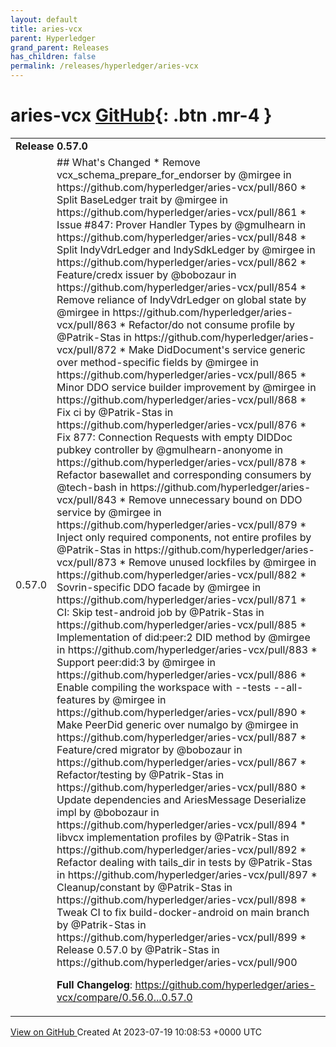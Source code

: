 ```yaml
---
layout: default
title: aries-vcx
parent: Hyperledger
grand_parent: Releases
has_children: false
permalink: /releases/hyperledger/aries-vcx
---
```


# aries-vcx <span class="fs-3 right-align">[GitHub](https://github.com/hyperledger/aries-vcx){: .btn .mr-4 }</span>


<div>
    <table>
        <tr>
            <td colspan="2">
                <b>
                    Release 0.57.0
                </b>
            </td>
        </tr>
        <tr>
            <td>
                <span class="chip">
                    0.57.0
                </span>
            </td>
            <td>
                ## What's Changed
* Remove vcx_schema_prepare_for_endorser by @mirgee in https://github.com/hyperledger/aries-vcx/pull/860
* Split BaseLedger trait by @mirgee in https://github.com/hyperledger/aries-vcx/pull/861
* Issue #847: Prover Handler Types by @gmulhearn in https://github.com/hyperledger/aries-vcx/pull/848
* Split IndyVdrLedger and IndySdkLedger by @mirgee in https://github.com/hyperledger/aries-vcx/pull/862
* Feature/credx issuer by @bobozaur in https://github.com/hyperledger/aries-vcx/pull/854
* Remove reliance of IndyVdrLedger on global state by @mirgee in https://github.com/hyperledger/aries-vcx/pull/863
* Refactor/do not consume profile by @Patrik-Stas in https://github.com/hyperledger/aries-vcx/pull/872
* Make DidDocument's service generic over method-specific fields by @mirgee in https://github.com/hyperledger/aries-vcx/pull/865
* Minor DDO service builder improvement by @mirgee in https://github.com/hyperledger/aries-vcx/pull/868
* Fix ci by @Patrik-Stas in https://github.com/hyperledger/aries-vcx/pull/876
* Fix 877: Connection Requests with empty DIDDoc pubkey controller by @gmulhearn-anonyome in https://github.com/hyperledger/aries-vcx/pull/878
* Refactor basewallet and corresponding consumers by @tech-bash in https://github.com/hyperledger/aries-vcx/pull/843
* Remove unnecessary bound on DDO service by @mirgee in https://github.com/hyperledger/aries-vcx/pull/879
* Inject only required components, not entire profiles by @Patrik-Stas in https://github.com/hyperledger/aries-vcx/pull/873
* Remove unused lockfiles by @mirgee in https://github.com/hyperledger/aries-vcx/pull/882
* Sovrin-specific DDO facade by @mirgee in https://github.com/hyperledger/aries-vcx/pull/871
* CI: Skip test-android job by @Patrik-Stas in https://github.com/hyperledger/aries-vcx/pull/885
* Implementation of did:peer:2 DID method by @mirgee in https://github.com/hyperledger/aries-vcx/pull/883
* Support peer:did:3 by @mirgee in https://github.com/hyperledger/aries-vcx/pull/886
* Enable compiling the workspace with --tests --all-features by @mirgee in https://github.com/hyperledger/aries-vcx/pull/890
* Make PeerDid generic over numalgo by @mirgee in https://github.com/hyperledger/aries-vcx/pull/887
* Feature/cred migrator by @bobozaur in https://github.com/hyperledger/aries-vcx/pull/867
* Refactor/testing by @Patrik-Stas in https://github.com/hyperledger/aries-vcx/pull/880
* Update dependencies and AriesMessage Deserialize impl by @bobozaur in https://github.com/hyperledger/aries-vcx/pull/894
* libvcx implementation profiles by @Patrik-Stas in https://github.com/hyperledger/aries-vcx/pull/892
* Refactor dealing with tails_dir in tests by @Patrik-Stas in https://github.com/hyperledger/aries-vcx/pull/897
* Cleanup/constant by @Patrik-Stas in https://github.com/hyperledger/aries-vcx/pull/898
* Tweak CI to fix build-docker-android on main branch by @Patrik-Stas in https://github.com/hyperledger/aries-vcx/pull/899
* Release 0.57.0 by @Patrik-Stas in https://github.com/hyperledger/aries-vcx/pull/900


**Full Changelog**: https://github.com/hyperledger/aries-vcx/compare/0.56.0...0.57.0
            </td>
        </tr>
    </table>
    <a href="https://github.com/hyperledger/aries-vcx/releases/tag/0.57.0" class=".btn">
        View on GitHub
    </a>
    <span class="right-align">
        Created At 2023-07-19 10:08:53 +0000 UTC
    </span>
</div>

